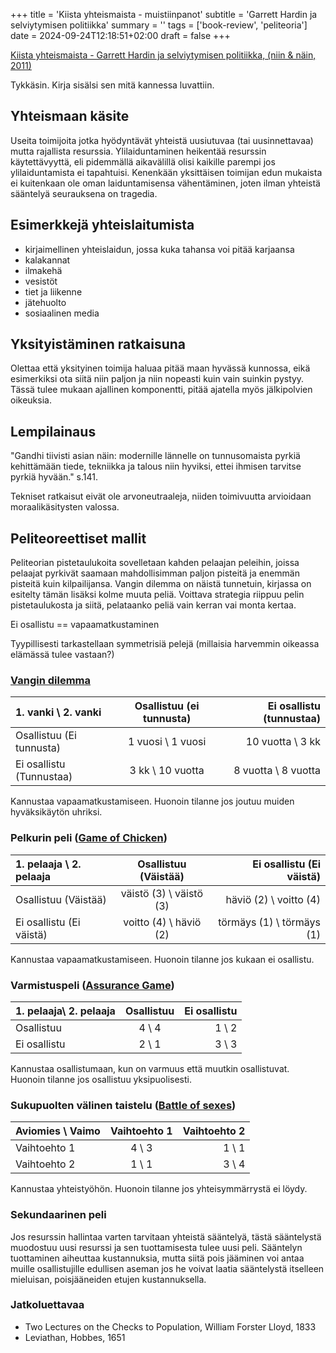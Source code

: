 +++
title = 'Kiista yhteismaista - muistiinpanot'
subtitle = 'Garrett Hardin ja selviytymisen politiikka'
summary = ''
tags = ['book-review', 'peliteoria']
date = 2024-09-24T12:18:51+02:00
draft = false
+++


[Kiista yhteismaista - Garrett Hardin ja selviytymisen politiikka, (niin & näin, 2011)](https://kauppa.netn.fi/sivu/tuote/kiista-yhteismaista/91640)

Tykkäsin. Kirja sisälsi sen mitä kannessa luvattiin.

## Yhteismaan käsite
Useita toimijoita jotka hyödyntävät yhteistä uusiutuvaa (tai uusinnettavaa) mutta rajallista resurssia. Ylilaiduntaminen heikentää resurssin käytettävyyttä, eli pidemmällä aikavälillä olisi kaikille parempi jos ylilaiduntamista ei tapahtuisi. Kenenkään yksittäisen toimijan edun mukaista ei kuitenkaan ole oman laiduntamisensa vähentäminen, joten ilman yhteistä sääntelyä seurauksena on tragedia.

## Esimerkkejä yhteislaitumista
- kirjaimellinen yhteislaidun, jossa kuka tahansa voi pitää karjaansa
- kalakannat
- ilmakehä
- vesistöt
- tiet ja liikenne
- jätehuolto
- sosiaalinen media

## Yksityistäminen ratkaisuna
Olettaa että yksityinen toimija haluaa pitää maan hyvässä kunnossa, eikä esimerkiksi ota siitä niin paljon ja niin nopeasti kuin vain suinkin pystyy. Tässä tulee mukaan ajallinen komponentti, pitää ajatella myös jälkipolvien oikeuksia.


## Lempilainaus
"Gandhi tiivisti asian näin: modernille lännelle on tunnusomaista pyrkiä kehittämään tiede, tekniikka ja talous niin hyviksi, ettei ihmisen tarvitse pyrkiä hyvään." s.141.

Tekniset ratkaisut eivät ole arvoneutraaleja, niiden toimivuutta arvioidaan moraalikäsitysten valossa.


## Peliteoreettiset mallit

Peliteorian pistetaulukoita sovelletaan kahden pelaajan peleihin, joissa pelaajat pyrkivät saamaan mahdollisimman paljon pisteitä ja enemmän pisteitä kuin kilpailijansa. Vangin dilemma on näistä tunnetuin, kirjassa on esitelty tämän lisäksi kolme muuta peliä. Voittava strategia riippuu pelin pistetaulukosta ja siitä, pelataanko peliä vain kerran vai monta kertaa.

Ei osallistu == vapaamatkustaminen

Tyypillisesti tarkastellaan symmetrisiä pelejä (millaisia harvemmin oikeassa elämässä tulee vastaan?)

### [Vangin dilemma](https://fi.wikipedia.org/wiki/Vangin_dilemma)

| 1. vanki \ 2. vanki      | Osallistuu (ei tunnusta) | Ei osallistu (tunnustaa) |
| :----------------------- | :----------------------: | -----------------------: |
| Osallistuu (Ei tunnusta) |    1 vuosi \ 1 vuosi     |         10 vuotta \ 3 kk |
| Ei osallistu (Tunnustaa) |     3 kk \ 10 vuotta     |     8 vuotta  \ 8 vuotta |

Kannustaa vapaamatkustamiseen. Huonoin tilanne jos joutuu muiden hyväksikäytön uhriksi.

### Pelkurin peli ([Game of Chicken](https://en.wikipedia.org/wiki/Chicken_(game)))
| 1. pelaaja \ 2. pelaaja  |  Osallistuu (Väistää)   |   Ei osallistu (Ei väistä) |
| :----------------------- | :---------------------: | -------------------------: |
| Osallistuu (Väistää)     | väistö (3) \ väistö (3) |     häviö (2) \ voitto (4) |
| Ei osallistu (Ei väistä) | voitto (4) \ häviö (2)  | törmäys (1)  \ törmäys (1) |

Kannustaa vapaamatkustamiseen. Huonoin tilanne jos kukaan ei osallistu.

### Varmistuspeli ([Assurance Game](https://en.wikipedia.org/wiki/Stag_hunt))
| 1. pelaaja\ 2. pelaaja | Osallistuu | Ei osallistu |
| :--------------------- | :--------: | -----------: |
| Osallistuu             |   4 \ 4    |        1 \ 2 |
| Ei osallistu           |   2 \ 1    |        3 \ 3 |

Kannustaa osallistumaan, kun on varmuus että muutkin osallistuvat. Huonoin tilanne jos osallistuu yksipuolisesti.

### Sukupuolten välinen taistelu ([Battle of sexes](https://en.wikipedia.org/wiki/Battle_of_the_sexes_(game_theory)))

| Aviomies \ Vaimo | Vaihtoehto 1 | Vaihtoehto 2 |
| :--------------- | :----------: | -----------: |
| Vaihtoehto 1     |    4 \ 3     |        1 \ 1 |
| Vaihtoehto 2     |    1 \ 1     |        3 \ 4 |

Kannustaa yhteistyöhön. Huonoin tilanne jos yhteisymmärrystä ei löydy.

### Sekundaarinen peli
Jos resurssin hallintaa varten tarvitaan yhteistä sääntelyä, tästä sääntelystä muodostuu uusi resurssi ja sen tuottamisesta tulee uusi peli. Sääntelyn tuottaminen aiheuttaa kustannuksia, mutta siitä pois jääminen voi antaa muille osallistujille edullisen aseman jos he voivat laatia sääntelystä itselleen mieluisan, poisjääneiden etujen kustannuksella.


### Jatkoluettavaa
- Two Lectures on the Checks to Population, William Forster Lloyd, 1833
- Leviathan, Hobbes, 1651
